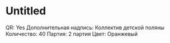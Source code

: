 # Untitled

QR: Yes
Дополнительная надпись: Коллектив детской поляны
Количество: 40
Партия: 2 партия
Цвет: Оранжевый